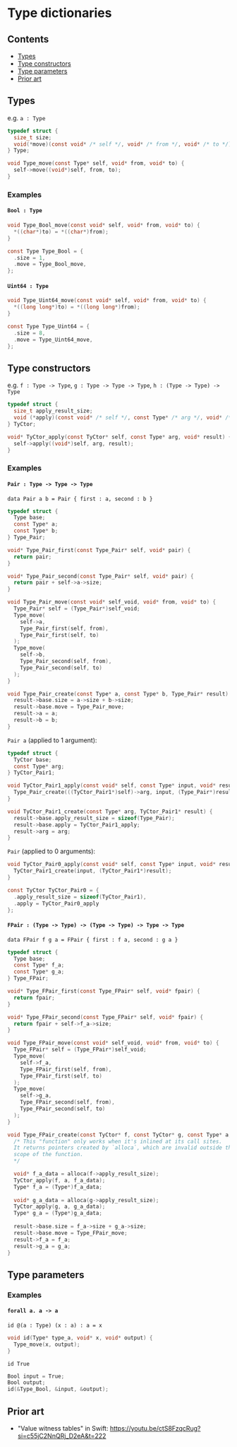 <!-- omit in toc -->
# Type dictionaries

<!-- omit in toc -->
## Contents

* [Types](#types)
* [Type constructors](#type-constructors)
* [Type parameters](#type-parameters)
* [Prior art](#prior-art)

## Types

e.g. `a : Type`

```c
typedef struct {
  size_t size;
  void(*move)(const void* /* self */, void* /* from */, void* /* to */);
} Type;

void Type_move(const Type* self, void* from, void* to) {
  self->move((void*)self, from, to);
}
```

<!-- omit in toc -->
### Examples

<!-- omit in toc -->
#### `Bool : Type`

```c
void Type_Bool_move(const void* self, void* from, void* to) {
  *((char*)to) = *((char*)from);
}

const Type Type_Bool = {
  .size = 1,
  .move = Type_Bool_move,
};
```

<!-- omit in toc -->
#### `Uint64 : Type`

```c
void Type_Uint64_move(const void* self, void* from, void* to) {
  *((long long*)to) = *((long long*)from);
}

const Type Type_Uint64 = {
  .size = 8,
  .move = Type_Uint64_move,
};
```

## Type constructors

e.g. `f : Type -> Type`, `g : Type -> Type -> Type`, `h : (Type -> Type) -> Type`

```c
typedef struct {
  size_t apply_result_size;
  void (*apply)(const void* /* self */, const Type* /* arg */, void* /* result */);
} TyCtor;

void* TyCtor_apply(const TyCtor* self, const Type* arg, void* result) {
  self->apply((void*)self, arg, result);
}
```

<!-- omit in toc -->
### Examples

<!-- omit in toc -->
#### `Pair : Type -> Type -> Type`

```
data Pair a b = Pair { first : a, second : b }
```

```c
typedef struct {
  Type base;
  const Type* a;
  const Type* b;
} Type_Pair;

void* Type_Pair_first(const Type_Pair* self, void* pair) {
  return pair;
}

void* Type_Pair_second(const Type_Pair* self, void* pair) {
  return pair + self->a->size;
}

void Type_Pair_move(const void* self_void, void* from, void* to) {
  Type_Pair* self = (Type_Pair*)self_void;
  Type_move(
    self->a,
    Type_Pair_first(self, from),
    Type_Pair_first(self, to)
  );
  Type_move(
    self->b,
    Type_Pair_second(self, from),
    Type_Pair_second(self, to)
  );
}

void Type_Pair_create(const Type* a, const Type* b, Type_Pair* result) {
  result->base.size = a->size + b->size;
  result->base.move = Type_Pair_move;
  result->a = a;
  result->b = b;
}
```

`Pair a` (applied to 1 argument):

```c
typedef struct {
  TyCtor base;
  const Type* arg;
} TyCtor_Pair1;

void TyCtor_Pair1_apply(const void* self, const Type* input, void* result) {
  Type_Pair_create(((TyCtor_Pair1*)self)->arg, input, (Type_Pair*)result);
}

void TyCtor_Pair1_create(const Type* arg, TyCtor_Pair1* result) {
  result->base.apply_result_size = sizeof(Type_Pair);
  result->base.apply = TyCtor_Pair1_apply;
  result->arg = arg;
}
```

`Pair` (applied to 0 arguments):

```c
void TyCtor_Pair0_apply(const void* self, const Type* input, void* result) {
  TyCtor_Pair1_create(input, (TyCtor_Pair1*)result);
}

const TyCtor TyCtor_Pair0 = {
  .apply_result_size = sizeof(TyCtor_Pair1),
  .apply = TyCtor_Pair0_apply
};
```

<!-- omit in toc -->
#### `FPair : (Type -> Type) -> (Type -> Type) -> Type -> Type`

`data FPair f g a = FPair { first : f a, second : g a }`

```c
typedef struct {
  Type base;
  const Type* f_a;
  const Type* g_a;
} Type_FPair;

void* Type_FPair_first(const Type_FPair* self, void* fpair) {
  return fpair;
}

void* Type_FPair_second(const Type_FPair* self, void* fpair) {
  return fpair + self->f_a->size;
}

void Type_FPair_move(const void* self_void, void* from, void* to) {
  Type_FPair* self = (Type_FPair*)self_void;
  Type_move(
    self->f_a,
    Type_FPair_first(self, from),
    Type_FPair_first(self, to)
  );
  Type_move(
    self->g_a,
    Type_FPair_second(self, from),
    Type_FPair_second(self, to)
  );
}

void Type_FPair_create(const TyCtor* f, const TyCtor* g, const Type* a, Type_FPair* result) {
  /* This "function" only works when it's inlined at its call sites.
  It returns pointers created by `alloca`, which are invalid outside the
  scope of the function.
  */

  void* f_a_data = alloca(f->apply_result_size);
  TyCtor_apply(f, a, f_a_data);
  Type* f_a = (Type*)f_a_data;
  
  void* g_a_data = alloca(g->apply_result_size);
  TyCtor_apply(g, a, g_a_data);
  Type* g_a = (Type*)g_a_data;
  
  result->base.size = f_a->size + g_a->size;
  result->base.move = Type_FPair_move;
  result->f_a = f_a;
  result->g_a = g_a;
}
```

## Type parameters

<!-- omit in toc -->
### Examples

<!-- omit in toc -->
#### `forall a. a -> a`

```
id @(a : Type) (x : a) : a = x
```

```c
void id(Type* type_a, void* x, void* output) {
  Type_move(x, output);
}
```

```
id True
```

```c
Bool input = True;
Bool output;
id(&Type_Bool, &input, &output);
```

## Prior art

* "Value witness tables" in Swift: <https://youtu.be/ctS8FzqcRug?si=c55jC2NnQRj_D2eA&t=222>